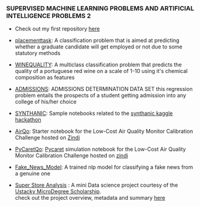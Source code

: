 ### SUPERVISED MACHINE LEARNING PROBLEMS AND ARTIFICIAL INTELLIGENCE PROBLEMS 2

 * Check out my first repository [here](https://github.com/E-wave112/ml_proj1)

* [placementtask](https://github.com/E-wave112/ml_proj_2/blob/master/placementtask.ipynb): A classification problem that is aimed at predicting whether a graduate candidate will get employed or not due to some statutory methods

* [WINEQUALITY](https://github.com/E-wave112/ml_proj_2/blob/master/winequality.ipynb): A multiclass classification problem that predicts the quality of a portuguese red wine on a scale of 1-10 using it's chemical composition as  features

* [ADMISSIONS](https://github.com/E-wave112/ml_proj_2/blob/master/admissionprob.ipynb): ADMISSIONS DETERMINATION DATA SET
this regression problem entails the prospects of a student getting admission into any college of his/her choice


* [SYNTHANIC](https://github.com/E-wave112/ml_proj_2/blob/master/synthatanic.ipynb): Sample notebooks related to the [synthanic kaggle hackathon](https://www.kaggle.com/c/tabular-playground-series-apr-2021)

* [AirQo](https://github.com/E-wave112/ml_proj_2/blob/master/air_first.ipynb): Starter notebook  for the Low-Cost Air Quality Monitor Calibration Challenge hosted on [Zindi](https://zindi.africa/competitions/airqo-low-cost-air-quality-monitor-calibration-challenge)

* [PyCaretQo](https://github.com/E-wave112/ml_proj_2/blob/master/air_quality_2.ipynb): [Pycaret](https://pycaret.readthedocs.io/en/latest/index.html) simulation  notebook  for the Low-Cost Air Quality Monitor Calibration Challenge hosted on [zindi](https://zindi.africa/competitions/airqo-low-cost-air-quality-monitor-calibration-challenge)

* [Fake_News_Model](https://github.com/E-wave112/ml_proj_2/blob/master/fake_news_models.ipynb): A trained nlp model for classifying a fake news from a genuine one

* [Super Store Analysis](https://github.com/E-wave112/ml_proj_2/blob/master/ustacky.ipynb) : A mini Data science project courtesy of the [Ustacky MicroDegree Scholarship](https://ustacky.com/).<br/>
check out the project overview, metadata and summary [here](https://gist.github.com/E-wave112/0fdf4eb2abfe4fa0c39bd7a889d7e47c)
